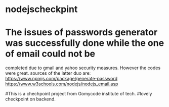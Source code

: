 # nodejscheckpint
# The issues of passwords generator was successfully done while the one of email could not be
completed due to gmail and yahoo security measures. However the codes were great. sources of the latter duo are: 
https://www.npmjs.com/package/generate-password
https://www.w3schools.com/nodejs/nodejs_email.asp

#This is a chechpoint project from Gomycode institute of tech.
#lovely checkpoint on backend.
